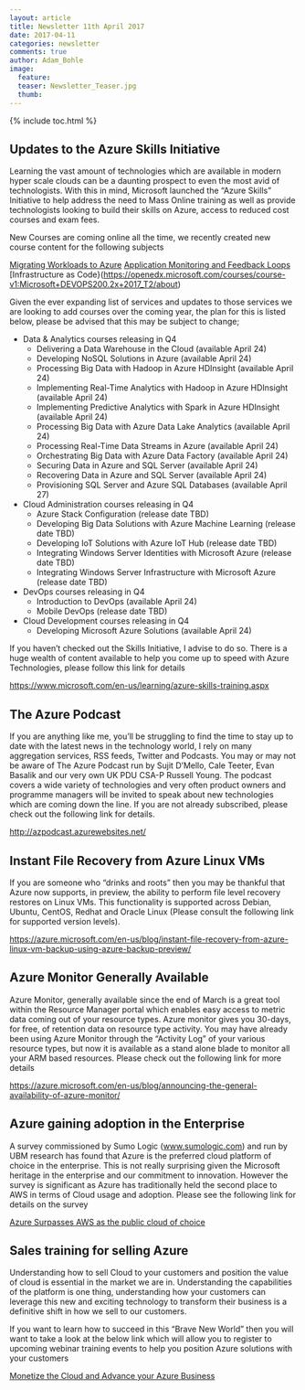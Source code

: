 ```yaml
---
layout: article
title: Newsletter 11th April 2017
date: 2017-04-11
categories: newsletter
comments: true
author: Adam_Bohle
image:
  feature: 
  teaser: Newsletter_Teaser.jpg
  thumb: 
---
```


{% include toc.html %}

## Updates to the Azure Skills Initiative
 

Learning the vast amount of technologies which are available in modern hyper scale clouds can be a daunting prospect to even the most avid of technologists. With this in mind, Microsoft launched the “Azure Skills” Initiative to help address the need to Mass Online training as well as provide technologists looking to build their skills on Azure, access to reduced cost courses and exam fees. 

New Courses are coming online all the time, we recently created new course content for the following subjects

[Migrating Workloads to Azure](https://openedx.microsoft.com/courses/course-v1:Microsoft+AZURE212x+2017_T2/about)
[Application Monitoring and Feedback Loops](https://openedx.microsoft.com/courses/course-v1:Microsoft+DEVOPS200.7+2017_T2/about)
[Infrastructure as Code}(https://openedx.microsoft.com/courses/course-v1:Microsoft+DEVOPS200.2x+2017_T2/about)

Given the ever expanding list of services and updates to those services we are looking to add courses over the coming year, the plan for this is listed below, please be advised that this may be subject to change;

*	Data & Analytics courses releasing in Q4                                                     
    *	Delivering a Data Warehouse in the Cloud (available April 24)
    *	Developing NoSQL Solutions in Azure (available April 24)
    *	Processing Big Data with Hadoop in Azure HDInsight (available April 24)
    *	Implementing Real-Time Analytics with Hadoop in Azure HDInsight (available April 24)
    *	Implementing Predictive Analytics with Spark in Azure HDInsight (available April 24)
    *	Processing Big Data with Azure Data Lake Analytics (available April 24)
    *	Processing Real-Time Data Streams in Azure (available April 24)
    *	Orchestrating Big Data with Azure Data Factory (available April 24)
    *	Securing Data in Azure and SQL Server (available April 24)
    *	Recovering Data in Azure and SQL Server (available April 24)
    *	Provisioning SQL Server and Azure SQL Databases (available April 27)      
*	Cloud Administration courses releasing in Q4 
    *	Azure Stack Configuration (release date TBD)  
    *	Developing Big Data Solutions with Azure Machine Learning (release date TBD)
    *	Developing IoT Solutions with Azure IoT Hub (release date TBD)
    *	Integrating Windows Server Identities with Microsoft Azure (release date TBD)
    *	Integrating Windows Server Infrastructure with Microsoft Azure (release date TBD)
*	DevOps courses releasing in Q4 
    *	Introduction to DevOps (available April 24)
    *	Mobile DevOps (release date TBD)
*	Cloud Development courses releasing in Q4 
    *	Developing Microsoft Azure Solutions (available April 24)

If you haven’t checked out the Skills Initiative, I advise to do so. There is a huge wealth of content available to help you come up to speed with Azure Technologies, please follow this link for details

<https://www.microsoft.com/en-us/learning/azure-skills-training.aspx>


## The Azure Podcast
 

If you are anything like me, you’ll be struggling to find the time to stay up to date with the latest news in the technology world, I rely on many aggregation services, RSS feeds, Twitter and Podcasts. You may or may not be aware of The Azure Podcast run by Sujit D’Mello, Cale Teeter, Evan Basalik and our very own UK PDU CSA-P Russell Young. The podcast covers a wide variety of technologies and very often product owners and programme managers will be invited to speak about new technologies which are coming down the line. If you are not already subscribed, please check out the following link for details.

<http://azpodcast.azurewebsites.net/>


## Instant File Recovery from Azure Linux VMs 


If you are someone who “drinks and roots” then you may be thankful that Azure now supports, in preview, the ability to perform file level recovery restores on Linux VMs. This functionality is supported across Debian, Ubuntu, CentOS, Redhat and Oracle Linux (Please consult the following link for supported version levels). 

<https://azure.microsoft.com/en-us/blog/instant-file-recovery-from-azure-linux-vm-backup-using-azure-backup-preview/>



## Azure Monitor Generally Available


Azure Monitor, generally available since the end of March is a great tool within the Resource Manager portal which enables easy access to metric data coming out of your resource types. Azure monitor gives you 30-days, for free, of retention data on resource type activity. You may have already been using Azure Monitor through the “Activity Log” of your various resource types, but now it is available as a stand alone blade to monitor all your ARM based resources. Please check out the following link for more details

<https://azure.microsoft.com/en-us/blog/announcing-the-general-availability-of-azure-monitor/>



## Azure gaining adoption in the Enterprise


A survey commissioned by Sumo Logic (www.sumologic.com) and run by UBM research has found that Azure is the preferred cloud platform of choice in the enterprise. This is not really surprising given the Microsoft heritage in the enterprise and our commitment to innovation. However the survey is significant as Azure has traditionally held the second place to AWS in terms of Cloud usage and adoption. Please see the following link for details on the survey

[Azure Surpasses AWS as the public cloud of choice](http://www.computerworld.com/article/3186756/cloud-computing/azure-surpasses-aws-as-the-public-cloud-of-choice.html?idg_eid=2e76264060ce5161c491cf0f52289036&email_SHA1_lc=661ba4cd55309e8fee92340381bdec81a5c3cba2&cid=cw_nlt_computerworld_servers_datacenter_2017-04-05&utm_source=Sailthru&utm_medium=email&utm_campaign=Computerworld%20Data%20Center%202017-04-05&utm_term=computerworld_servers_datacenter)



## Sales training for selling Azure 
Understanding how to sell Cloud to your customers and position the value of cloud is essential in the market we are in. Understanding the capabilities of the platform is one thing, understanding how your customers can leverage this new and exciting technology to transform their business is a definitive shift in how we sell to our customers. 

If you want to learn how to succeed in this “Brave New World” then you will want to take a look at the below link which will allow you to register to upcoming webinar training events to help you position Azure solutions with your customers

[Monetize the Cloud and Advance your Azure Business](https://www.microsoftpartnerserverandcloud.com/Pages/azurewebinars.aspx)

